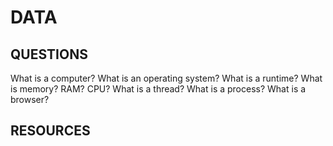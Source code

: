 # DATA

## QUESTIONS

What is a computer?
What is an operating system?
What is a runtime?
What is memory? RAM? CPU?
What is a thread? What is a process?
What is a browser?

## RESOURCES

